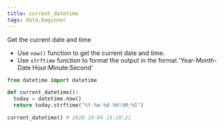 ```yaml
---
title: current_datetime
tags: date,beginner
---
```


Get the current date and time

- Use `now()` function to get the current date and time.
- Use `strftime` function to format the output in the format 'Year-Month-Date Hour:Minute:Second'

```py
from datetime import datetime

def current_datetime():
  today = datetime.now()
  return today.strftime("%Y-%m-%d %H:%M:%S")
```

```py
current_datetime() # 2020-10-04 15:20:21
```
